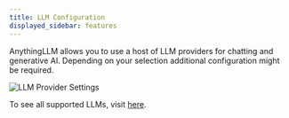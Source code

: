```yaml
---
title: LLM Configuration
displayed_sidebar: features
---
```


AnythingLLM allows you to use a host of LLM providers for chatting and generative AI. Depending on your selection additional configuration might be required.

![LLM Provider Settings](/img/features/llm-configuration/llm-preference.png)

To see all supported LLMs, visit [here](../llms).
